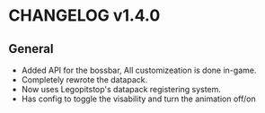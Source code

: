 # CHANGELOG v1.4.0
## General
- Added API for the bossbar, All customizeation is done in-game.
- Completely rewrote the datapack.
- Now uses Legopitstop's datapack registering system.
- Has config to toggle the visability and turn the animation off/on
